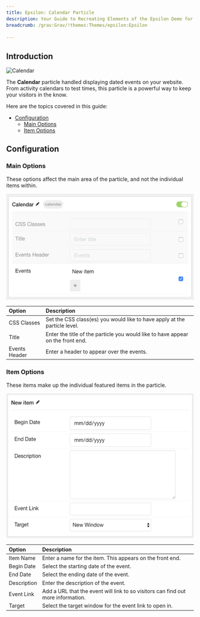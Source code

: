 ```yaml
---
title: Epsilon: Calendar Particle
description: Your Guide to Recreating Elements of the Epsilon Demo for Grav
breadcrumb: /grav:Grav/!themes:Themes/epsilon:Epsilon

---
```


## Introduction

![Calendar](assets/particle_calendar1.png)

The **Calendar** particle handled displaying dated events on your website. From activity calendars to test times, this particle is a powerful way to keep your visitors in the know.

Here are the topics covered in this guide:

* [Configuration](#configuration)
  * [Main Options](#main-options)
  * [Item Options](#item-options)

## Configuration

### Main Options

These options affect the main area of the particle, and not the individual items within.

![Calendar](assets/particle_calendar2.png)

| Option        | Description                                                                     |
| :------------ | :------------------------------------------------------------------------------ |
| CSS Classes   | Set the CSS class(es) you would like to have apply at the particle level.       |
| Title         | Enter the title of the particle you would like to have appear on the front end. |
| Events Header | Enter a header to appear over the events.                                       |

### Item Options

These items make up the individual featured items in the particle.

![Calendar](assets/particle_calendar3.png)

| Option      | Description                                                                      |
| :---------- | :------------------------------------------------------------------------------- |
| Item Name   | Enter a name for the item. This appears on the front end.                        |
| Begin Date  | Select the starting date of the event.                                           |
| End Date    | Select the ending date of the event.                                             |
| Description | Enter the description of the event.                                              |
| Event Link  | Add a URL that the event will link to so visitors can find out more information. |
| Target      | Select the target window for the event link to open in.                          |